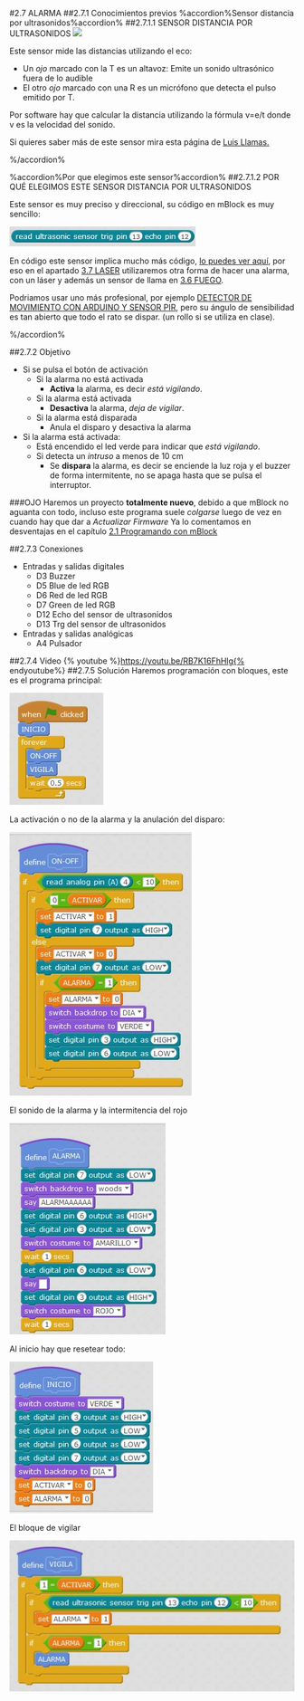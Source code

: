 #2.7 ALARMA
##2.7.1 Conocimientos previos
%accordion%Sensor distancia por ultrasonidos%accordion%
##2.7.1.1 SENSOR DISTANCIA POR ULTRASONIDOS
![](https://catedu.gitbooks.io/programa-arduino-mediante-codigo/content/img/Captura_de_pantalla_2015-04-01_a_las_22.48.19.png)

Este sensor mide las distancias utilizando el eco:

* Un *ojo* marcado con la T es un altavoz: Emite un sonido ultrasónico fuera de lo audible
* El otro *ojo* marcado con una R es un micrófono que detecta el pulso emitido por T.

Por software hay que calcular la distancia utilizando la fórmula v=e/t donde v es la velocidad del sonido.

Si quieres saber más de este sensor mira esta página de [Luis Llamas.](https://www.luisllamas.es/medir-distancia-con-arduino-y-sensor-de-ultrasonidos-hc-sr04/)

%/accordion%


%accordion%Por que elegimos este sensor%accordion%
##2.7.1.2 POR QUÉ ELEGIMOS ESTE SENSOR DISTANCIA POR ULTRASONIDOS

Este sensor es muy preciso y direccional, su código en mBlock es muy sencillo:

![](/assets/ordenultrasonico.jpg)

En código este sensor implica mucho más código, [lo puedes ver aquí](https://catedu.gitbooks.io/programa-arduino-mediante-codigo/content/montaje_7_medicin_de_la_distancia.html), por eso en el apartado [3.7 LASER](/37-laser.md) utilizaremos otra forma de hacer una alarma, con un láser y además un sensor de llama en [3.6 FUEGO](/36-fuego.md).

Podriamos usar uno más profesional, por ejemplo [DETECTOR DE MOVIMIENTO CON ARDUINO Y SENSOR PIR](https://www.luisllamas.es/detector-de-movimiento-con-arduino-y-sensor-pir/), pero su ángulo de sensibilidad es tan abierto que todo el rato se dispar. (un rollo si se utiliza en clase).

 



%/accordion%



##2.7.2 Objetivo

* Si se pulsa el botón de activación
    * Si la alarma no está activada
        * **Activa** la alarma, es decir *está vigilando*.
    * Si la alarma está activada
        * **Desactiva** la alarma, *deja de vigilar*.
    * Si la alarma está disparada
        * Anula el disparo y desactiva la alarma
* Si la alarma está activada:
    * Está encendido el led verde para indicar que *está vigilando*.
    * Si detecta un *intruso* a menos de 10 cm
        * Se **dispara** la alarma, es decir se enciende la luz roja y el buzzer de forma intermitente, no se apaga hasta que se pulsa el interruptor.
        

###OJO
Haremos un proyecto **totalmente nuevo**, debido a que mBlock no aguanta con todo, incluso este programa suele *colgarse* luego de vez en cuando hay que dar a *Actualizar Firmware*
Ya lo comentamos en desventajas en el capítulo [2.1 Programando con mBlock](/21-programacion-mblock.md)

##2.7.3 Conexiones

* Entradas y salidas digitales
    * D3 Buzzer
    * D5 Blue de led RGB
    * D6 Red de led RGB
    * D7 Green de led RGB
    * D12 Echo del sensor de ultrasonidos
    * D13 Trg del sensor de ultrasonidos
* Entradas y salidas analógicas
    * A4 Pulsador

##2.7.4 Video
{% youtube %}https://youtu.be/RB7K16FhHlg{% endyoutube%}
##2.7.5 Solución
Haremos programación con bloques, este es el programa principal:

![](/assets/alarma1.jpg)

La activación o no de la alarma y la anulación del disparo:

![](/assets/alarma2.jpg)

El sonido de la alarma y la intermitencia del rojo

![](/assets/alarma3.jpg)

Al inicio hay que resetear todo:

![](/assets/alarma4.jpg)

El bloque de vigilar

![](/assets/alarma5.jpg)